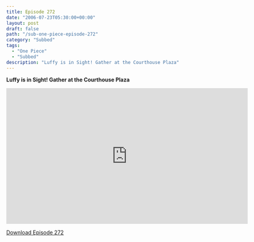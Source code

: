 ```yaml
---
title: Episode 272
date: "2006-07-23T05:30:00+00:00"
layout: post
draft: false
path: "/sub-one-piece-episode-272"
category: "Subbed"
tags:
  - "One Piece"
  - "Subbed"
description: "Luffy is in Sight! Gather at the Courthouse Plaza"
---
```


**Luffy is in Sight! Gather at the Courthouse Plaza**

<iframe width="640" height="360" src="https://www.rapidvideo.com/e/FXQHH438BP" frameborder="0" marginwidth=0 marginheight=0 scrolling=no allowfullscreen></iframe>

<a href="http://ouo.io/qs/eCodkFEQ?s=https://rapidvid.to/d/https://www.rapidvideo.com/e/FXQHH438BP">Download Episode 272</a>
